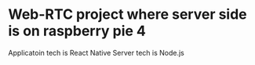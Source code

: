 # Web-RTC project where server side is on raspberry pie 4 
Applicatoin tech is React Native 
Server tech is Node.js
